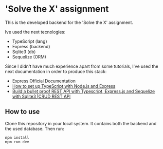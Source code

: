 # 'Solve the X' assignment

This is the developed backend for the 'Solve the X' assignment.

Ive used the next tecnologies:
- TypeScript (lang)
- Express (backend)
- Sqlite3 (db)
- Sequelize (ORM)

Since I didn't have much experience apart from some tutorials, I've used the next documentation in order to produce this stack:

- [Express Official Documentation](https://expressjs.com/)
- [How to set up TypeScript with Node.js and Express](https://blog.logrocket.com/how-to-set-up-node-typescript-express/)
- [Build a bullet proof REST API with Typescript, Express.js and Sequelize with Sqlite3 |CRUD REST API](https://www.youtube.com/watch?v=yFgrSJGNj0E&list=LL&index=5&t=3s)

## How to use

Clone this repository in your local system. It contains both the backend and the used database.
Then run:

```
npm install
npm run dev
```

